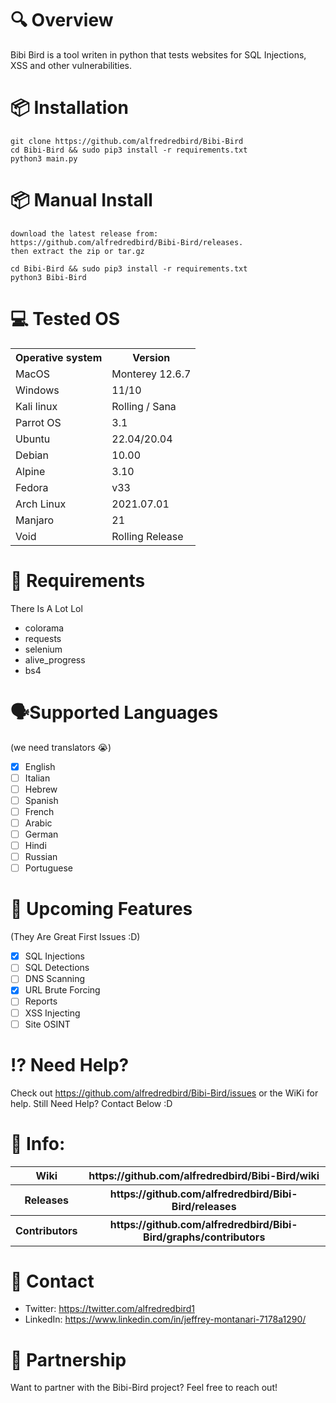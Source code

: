 


# 🔍 Overview
Bibi Bird is a tool writen in python that tests websites for SQL Injections, XSS and other vulnerabilities.


# 📦 Installation

    git clone https://github.com/alfredredbird/Bibi-Bird
    cd Bibi-Bird && sudo pip3 install -r requirements.txt
    python3 main.py

# 📦 Manual Install

    download the latest release from: https://github.com/alfredredbird/Bibi-Bird/releases.
    then extract the zip or tar.gz

    cd Bibi-Bird && sudo pip3 install -r requirements.txt
    python3 Bibi-Bird


# 💻 Tested OS

<table>
    <tr>
        <th>Operative system</th>
        <th> Version </th>
    </tr>
    <tr>
        <td>MacOS</td>
        <td> Monterey 12.6.7 </td>
    </tr>
    <tr>
        <td>Windows</td>
        <td>11/10</td>
    </tr>
    <tr>
        <td>Kali linux</td>
        <td> Rolling / Sana</td>
    </tr>
    <tr>
        <td>Parrot OS</td>
        <td>3.1 </td>
    </tr>
    <tr>
        <td>Ubuntu</td>
        <td>22.04/20.04 </td>
    </tr>
    <tr>
        <td>Debian</td>
        <td>10.00 </td>
    </tr>
   <tr>
        <td>Alpine</td>
        <td>3.10 </td>
    </tr>
  <tr>
        <td>Fedora</td>
        <td>v33</td>
    </tr>
  <tr>
        <td>Arch Linux</td>
        <td>2021.07.01</td>
    </tr>
    <tr>
        <td>Manjaro</td>
        <td>21</td>
    </tr>
   <tr>
        <td>Void</td>
        <td>Rolling Release</td>
    </tr>
</table>

# 📖 Requirements

There Is A Lot Lol

- colorama 
- requests 
- selenium
- alive_progress
- bs4

# 🗣️Supported Languages
(we need translators 😭)
- [x] English
- [ ] Italian
- [ ] Hebrew 
- [ ] Spanish
- [ ] French 
- [ ] Arabic
- [ ] German
- [ ] Hindi
- [ ] Russian
- [ ] Portuguese

# 📕 Upcoming Features
 (They Are Great First Issues :D)

 - [x] SQL Injections
 - [ ] SQL Detections
 - [ ] DNS Scanning
 - [x] URL Brute Forcing
 - [ ] Reports
 - [ ] XSS Injecting
 - [ ] Site OSINT

# ⁉️ Need Help?
Check out https://github.com/alfredredbird/Bibi-Bird/issues or the WiKi for help.
Still Need Help? Contact Below :D

# 📗 Info:

<table>
    <tr>
        <th>Wiki</th>
        <th>https://github.com/alfredredbird/Bibi-Bird/wiki</th>
    </tr>
   <tr>
        <th>Releases</th>
        <th>https://github.com/alfredredbird/Bibi-Bird/releases</th>
    </tr>
    <tr>
        <th>Contributors</th>
        <th>https://github.com/alfredredbird/Bibi-Bird/graphs/contributors</th>
    </tr>
</table>

# 📘 Contact

- Twitter: https://twitter.com/alfredredbird1
- LinkedIn: https://www.linkedin.com/in/jeffrey-montanari-7178a1290/


# 🤝 Partnership
Want to partner with the Bibi-Bird project? Feel free to reach out!

